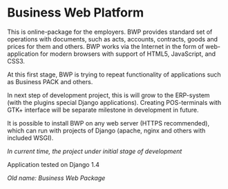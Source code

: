 # Business Web Platform

This is online-package for the employers. BWP provides standard set of
operations with documents, such as acts, accounts, contracts, goods and
prices for them and others. BWP works via the Internet in the form of
web-application for modern browsers with support of  HTML5, JavaScript,
and CSS3.

At this first stage, BWP is trying to repeat functionality of
applications such as Business PACK and others.

In next step of development project, this is will grow to the ERP-system
(with the plugins special Django applications). Creating POS-terminals
with GTK+ interface will be separate milestone in development in future.

It is possible to install BWP on any web server (HTTPS recommended),
which can run with projects of Django (apache, nginx and others with
included WSGI).

*In current time, the project under initial stage of development*

Application tested on Django 1.4

*Old name: Business Web Package*
